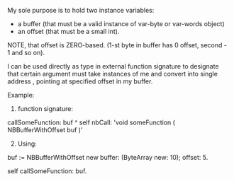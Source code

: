 My sole purpose is to hold two instance variables:- a buffer (that must be a valid instance of var-byte or var-words object)- an offset (that must be a small int).NOTE, that offset is ZERO-based. (1-st byte in buffer has 0 offset, second - 1 and so on).I can be used directly as type in external function signature to designate thatcertain argument must take instances of me and convert into single address , pointingat specified offset in my buffer.Example:1. function signature:callSomeFunction: buf	^ self nbCall: 'void someFunction ( NBBufferWithOffset buf )'2. Using: buf := NBBufferWithOffset new buffer: (ByteArray new: 10); offset: 5.self callSomeFunction: buf.